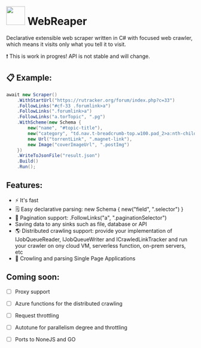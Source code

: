 
# <img src="https://media.giphy.com/media/VgCDAzcKvsR6OM0uWg/giphy.gif" width="50"> WebReaper 

Declarative extensible web scraper written in C# with focused web crawler, which means it visits only what you tell it to visit.

:exclamation: This is work in progres! API is not stable and will change.

## 📋 Example:

```c#
await new Scraper()
    .WithStartUrl("https://rutracker.org/forum/index.php?c=33")
    .FollowLinks("#cf-33 .forumlink>a")
    .FollowLinks(".forumlink>a")
    .FollowLinks("a.torTopic", ".pg")
    .WithScheme(new Schema {
        new("name", "#topic-title"),
        new("category", "td.nav.t-breadcrumb-top.w100.pad_2>a:nth-child(3)"),
        new Url("torrentLink", ".magnet-link"),
        new Image("coverImageUrl", ".postImg")
    })
    .WriteToJsonFile("result.json")
    .Build()
    .Run();
```

## Features:

* :zap: It's fast
* 🗒 Easy declarative parsing:  new Schema { new("field", ".selector") }
* :page_facing_up: Pagination support:  .FollowLinks("a", ".paginationSelector")
* Saving data to any sinks such as file, database or API
* :earth_americas: Distributed crawling support: provide your implementation of IJobQueueReader, IJobQueueWriter and ICrawledLinkTracker and run your crawler on ony cloud VM, serverless function, on-prem servers, etc
* :octopus: Crowling and parsing Single Page Applications

## Coming soon:

- [ ] Proxy support
- [ ] Azure functions for the distributed crawling
- [ ] Request throttling
- [ ] Autotune for parallelism degree and throttling
- [ ] Ports to NoneJS and GO

